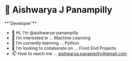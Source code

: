 <h1>🐨 Aishwarya J Panampilly</h1>
**`Developer`**

- 👋 Hi, I’m @aishwarya-panampilly
- 👀 I’m interested in ... Machine Learning
- 🌱 I’m currently learning ... Python
- 💞️ I’m looking to collaborate on ... Front End Projects
- 📫 How to reach me ... aishwarya.panampilly@gmail.com

<!---
aishwarya-panampilly/aishwarya-panampilly is a ✨ special ✨ repository because its `README.md` (this file) appears on your GitHub profile.
You can click the Preview link to take a look at your changes.
--->
